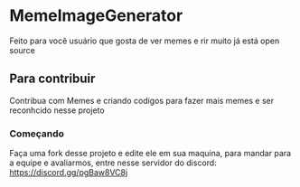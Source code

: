 # MemeImageGenerator 
Feito para você usuário que gosta de ver memes e rir muito já está open source
## Para contribuir
Contribua com Memes e criando codigos para fazer mais memes e ser reconhcido nesse projeto
### Começando
Faça uma fork desse projeto e edite ele em sua maquina, para mandar para a equipe e avaliarmos, entre nesse servidor do discord: https://discord.gg/pgBaw8VC8j